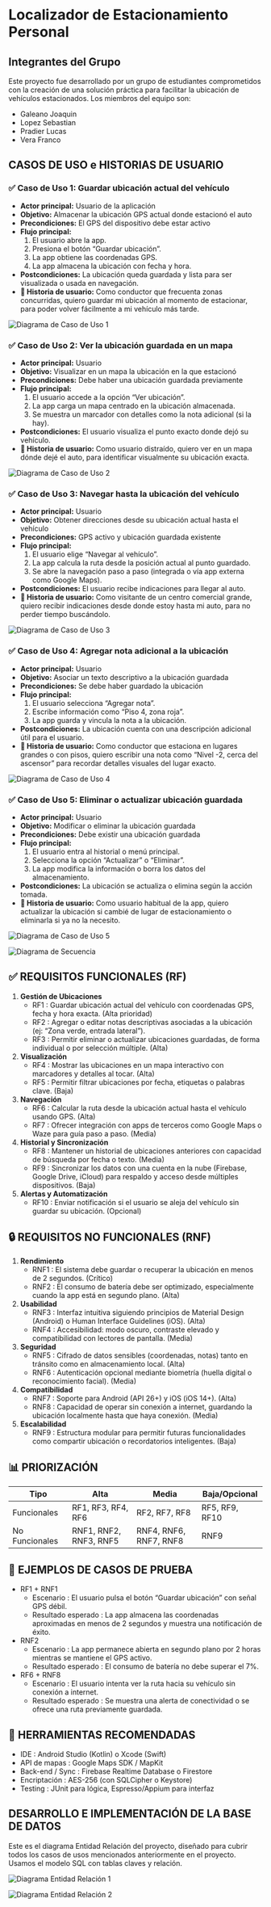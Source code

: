 # Localizador de Estacionamiento Personal

## Integrantes del Grupo

Este proyecto fue desarrollado por un grupo de estudiantes comprometidos con la creación de una solución práctica para facilitar la ubicación de vehículos estacionados. Los miembros del equipo son:

* Galeano Joaquin
* Lopez Sebastian
* Pradier Lucas
* Vera Franco

## CASOS DE USO e HISTORIAS DE USUARIO

### ✅ Caso de Uso 1: Guardar ubicación actual del vehículo
* **Actor principal:** Usuario de la aplicación
* **Objetivo:** Almacenar la ubicación GPS actual donde estacionó el auto
* **Precondiciones:** El GPS del dispositivo debe estar activo
* **Flujo principal:**
    1.  El usuario abre la app.
    2.  Presiona el botón “Guardar ubicación”.
    3.  La app obtiene las coordenadas GPS.
    4.  La app almacena la ubicación con fecha y hora.
* **Postcondiciones:** La ubicación queda guardada y lista para ser visualizada o usada en navegación.
* **🔹 Historia de usuario:** Como conductor que frecuenta zonas concurridas, quiero guardar mi ubicación al momento de estacionar, para poder volver fácilmente a mi vehículo más tarde.

![Diagrama de Caso de Uso 1](imagenes/Imagen1.png)

### ✅ Caso de Uso 2: Ver la ubicación guardada en un mapa
* **Actor principal:** Usuario
* **Objetivo:** Visualizar en un mapa la ubicación en la que estacionó
* **Precondiciones:** Debe haber una ubicación guardada previamente
* **Flujo principal:**
    1.  El usuario accede a la opción “Ver ubicación”.
    2.  La app carga un mapa centrado en la ubicación almacenada.
    3.  Se muestra un marcador con detalles como la nota adicional (si la hay).
* **Postcondiciones:** El usuario visualiza el punto exacto donde dejó su vehículo.
* **🔹 Historia de usuario:** Como usuario distraído, quiero ver en un mapa dónde dejé el auto, para identificar visualmente su ubicación exacta.

![Diagrama de Caso de Uso 2](imagenes/Imagen2.png)

### ✅ Caso de Uso 3: Navegar hasta la ubicación del vehículo
* **Actor principal:** Usuario
* **Objetivo:** Obtener direcciones desde su ubicación actual hasta el vehículo
* **Precondiciones:** GPS activo y ubicación guardada existente
* **Flujo principal:**
    1.  El usuario elige “Navegar al vehículo”.
    2.  La app calcula la ruta desde la posición actual al punto guardado.
    3.  Se abre la navegación paso a paso (integrada o vía app externa como Google Maps).
* **Postcondiciones:** El usuario recibe indicaciones para llegar al auto.
* **🔹 Historia de usuario:** Como visitante de un centro comercial grande, quiero recibir indicaciones desde donde estoy hasta mi auto, para no perder tiempo buscándolo.

![Diagrama de Caso de Uso 3](imagenes/Imagen3.png)

### ✅ Caso de Uso 4: Agregar nota adicional a la ubicación
* **Actor principal:** Usuario
* **Objetivo:** Asociar un texto descriptivo a la ubicación guardada
* **Precondiciones:** Se debe haber guardado la ubicación
* **Flujo principal:**
    1.  El usuario selecciona “Agregar nota”.
    2.  Escribe información como “Piso 4, zona roja”.
    3.  La app guarda y vincula la nota a la ubicación.
* **Postcondiciones:** La ubicación cuenta con una descripción adicional útil para el usuario.
* **🔹 Historia de usuario:** Como conductor que estaciona en lugares grandes o con pisos, quiero escribir una nota como “Nivel -2, cerca del ascensor” para recordar detalles visuales del lugar exacto.

![Diagrama de Caso de Uso 4](imagenes/Imagen4.png)

### ✅ Caso de Uso 5: Eliminar o actualizar ubicación guardada
* **Actor principal:** Usuario
* **Objetivo:** Modificar o eliminar la ubicación guardada
* **Precondiciones:** Debe existir una ubicación guardada
* **Flujo principal:**
    1.  El usuario entra al historial o menú principal.
    2.  Selecciona la opción “Actualizar” o “Eliminar”.
    3.  La app modifica la información o borra los datos del almacenamiento.
* **Postcondiciones:** La ubicación se actualiza o elimina según la acción tomada.
* **🔹 Historia de usuario:** Como usuario habitual de la app, quiero actualizar la ubicación si cambié de lugar de estacionamiento o eliminarla si ya no la necesito.

![Diagrama de Caso de Uso 5](imagenes/Imagen5.png)

![Diagrama de Secuencia](imagenes/secuencia.png)

## ✅ REQUISITOS FUNCIONALES (RF)

1.  **Gestión de Ubicaciones**
    * RF1 : Guardar ubicación actual del vehículo con coordenadas GPS, fecha y hora exacta. (Alta prioridad) 
    * RF2 : Agregar o editar notas descriptivas asociadas a la ubicación (ej: “Zona verde, entrada lateral”). 
    * RF3 : Permitir eliminar o actualizar ubicaciones guardadas, de forma individual o por selección múltiple. (Alta) 
2.  **Visualización**
    * RF4 : Mostrar las ubicaciones en un mapa interactivo con marcadores y detalles al tocar. (Alta) 
    * RF5 : Permitir filtrar ubicaciones por fecha, etiquetas o palabras clave. (Baja) 
3.  **Navegación**
    * RF6 : Calcular la ruta desde la ubicación actual hasta el vehículo usando GPS. (Alta) 
    * RF7 : Ofrecer integración con apps de terceros como Google Maps o Waze para guía paso a paso. (Media)
4.  **Historial y Sincronización**
    * RF8 : Mantener un historial de ubicaciones anteriores con capacidad de búsqueda por fecha o texto. (Media) 
    * RF9 : Sincronizar los datos con una cuenta en la nube (Firebase, Google Drive, iCloud) para respaldo y acceso desde múltiples dispositivos. (Baja) 
5.  **Alertas y Automatización**
    * RF10 : Enviar notificación si el usuario se aleja del vehículo sin guardar su ubicación. (Opcional) 

## 🔒 REQUISITOS NO FUNCIONALES (RNF)

1.  **Rendimiento**
    * RNF1 : El sistema debe guardar o recuperar la ubicación en menos de 2 segundos. (Crítico)
    * RNF2 : El consumo de batería debe ser optimizado, especialmente cuando la app está en segundo plano. (Alta)
2.  **Usabilidad**
    * RNF3 : Interfaz intuitiva siguiendo principios de Material Design (Android) o Human Interface Guidelines (iOS). (Alta)
    * RNF4 : Accesibilidad: modo oscuro, contraste elevado y compatibilidad con lectores de pantalla. (Media) 
3.  **Seguridad**
    * RNF5 : Cifrado de datos sensibles (coordenadas, notas) tanto en tránsito como en almacenamiento local. (Alta) 
    * RNF6 : Autenticación opcional mediante biometría (huella digital o reconocimiento facial). (Media) 
4.  **Compatibilidad**
    * RNF7 : Soporte para Android (API 26+) y iOS (iOS 14+). (Alta) 
    * RNF8 : Capacidad de operar sin conexión a internet, guardando la ubicación localmente hasta que haya conexión. (Media) 
5.  **Escalabilidad**
    * RNF9 : Estructura modular para permitir futuras funcionalidades como compartir ubicación o recordatorios inteligentes. (Baja) 

## 📊 PRIORIZACIÓN

| Tipo            | Alta                     | Media                  | Baja/Opcional          |
| --------------- | ------------------------ | ---------------------- | ---------------------- |
| Funcionales     | RF1, RF3, RF4, RF6       | RF2, RF7, RF8          | RF5, RF9, RF10         |
| No Funcionales | RNF1, RNF2, RNF3, RNF5 | RNF4, RNF6, RNF7, RNF8 | RNF9                   | 

## 🧪 EJEMPLOS DE CASOS DE PRUEBA

* RF1 + RNF1
    * Escenario : El usuario pulsa el botón “Guardar ubicación” con señal GPS débil. 
    * Resultado esperado : La app almacena las coordenadas aproximadas en menos de 2 segundos y muestra una notificación de éxito.
* RNF2
    * Escenario : La app permanece abierta en segundo plano por 2 horas mientras se mantiene el GPS activo.
    * Resultado esperado : El consumo de batería no debe superar el 7%. 
* RF6 + RNF8
    * Escenario : El usuario intenta ver la ruta hacia su vehículo sin conexión a internet.
    * Resultado esperado : Se muestra una alerta de conectividad o se ofrece una ruta previamente guardada.

## 🔧 HERRAMIENTAS RECOMENDADAS

* IDE : Android Studio (Kotlin) o Xcode (Swift) 
* API de mapas : Google Maps SDK / MapKit 
* Back-end / Sync : Firebase Realtime Database o Firestore 
* Encriptación : AES-256 (con SQLCipher o Keystore) 
* Testing : JUnit para lógica, Espresso/Appium para interfaz 

## DESARROLLO E IMPLEMENTACIÓN DE LA BASE DE DATOS

Este es el diagrama Entidad Relación del proyecto, diseñado para cubrir todos los casos de usos mencionados anteriormente en el proyecto.
Usamos el modelo SQL con tablas claves y relación. 

![Diagrama Entidad Relación 1](imagenes/Imagen7.png)

![Diagrama Entidad Relación 2](imagenes/Imagen8.png)
